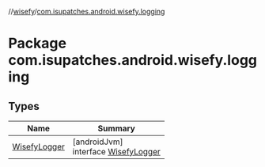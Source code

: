 //[wisefy](../../index.md)/[com.isupatches.android.wisefy.logging](index.md)

# Package com.isupatches.android.wisefy.logging

## Types

| Name | Summary |
|---|---|
| [WisefyLogger](-wisefy-logger/index.md) | [androidJvm]<br>interface [WisefyLogger](-wisefy-logger/index.md) |
